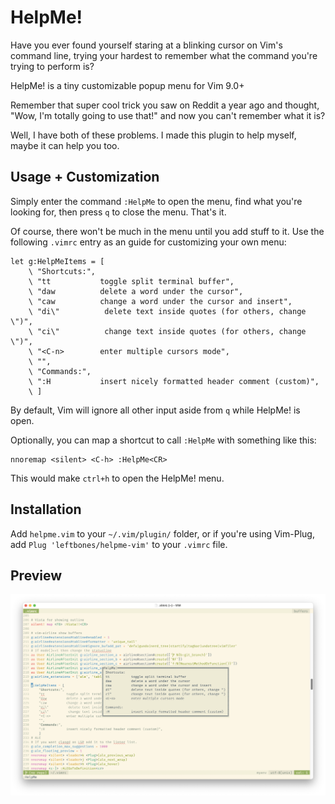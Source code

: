 # HelpMe!
Have you ever found yourself staring at a blinking cursor on Vim's command line, trying your hardest to remember what the command you're trying to perform is?

HelpMe! is a tiny customizable popup menu for Vim 9.0+


Remember that super cool trick you saw on Reddit a year ago and thought, "Wow, I'm totally going to use that!" and now you can't remember what it is?

Well, I have both of these problems. I made this plugin to help myself, maybe it can help you too.

## Usage + Customization
Simply enter the command `:HelpMe` to open the menu, find what you're looking for, then press `q` to close the menu. That's it.

Of course, there won't be much in the menu until you add stuff to it. Use the following `.vimrc` entry as an guide for customizing your own menu:

```
let g:HelpMeItems = [
    \ "Shortcuts:",
    \ "tt           toggle split terminal buffer",
    \ "daw          delete a word under the cursor",
    \ "caw          change a word under the cursor and insert",
    \ "di\"          delete text inside quotes (for others, change \")",
    \ "ci\"          change text inside quotes (for others, change \")",
    \ "<C-n>        enter multiple cursors mode",
    \ "",
    \ "Commands:",
    \ ":H           insert nicely formatted header comment (custom)",
    \ ]
```

By default, Vim will ignore all other input aside from `q` while HelpMe! is open. 

Optionally, you can map a shortcut to call `:HelpMe` with something like this:
```
nnoremap <silent> <C-h> :HelpMe<CR>
```

This would make `ctrl+h` to open the HelpMe! menu.

## Installation
Add `helpme.vim` to your `~/.vim/plugin/` folder, or if you're using Vim-Plug, add `Plug 'leftbones/helpme-vim'` to your `.vimrc` file.

## Preview
![helpme](/helpme_preview.png)
